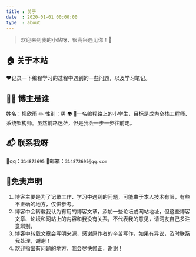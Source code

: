 ```yaml
---
title : 关于
date  : 2020-01-01 00:00:00
type  : about
---
```



> 欢迎来到我的小站呀，很高兴遇见你！🤝
## 🏠 关于本站

❤️记录一下编程学习的过程中遇到的一些问题，以及学习笔记。

## 👨‍💻 博主是谁

姓名：柳欣雨 ✏️ 性别：男 👽
📃一名编程路上的小学生，目标是成为全栈工程师、系统架构师。虽然前路迷茫，但是我会一步一步往前走。

## 📬 联系我呀

🚀qq：`314872695`
💌邮箱：`314872695@qq.com`

## 💬免责声明
1. 博客主要是为了记录工作、学习中遇到的问题，可能由于本人技术有限，有些不正确的地方，仅供参考。
2. 博客中会转载我认为有用的博客文章，添加一些论坛或网站地址，但这些博客文章、论坛和网站上的内容和我没有关系，不代表我的意见，请网友自己多注意辨别。
3. 博客中转载文章会写明来源，感谢原作者的辛苦写作，如果有异议，及时联系我处理，谢谢！
4. 欢迎指出有问题的地方，我会尽快修正，谢谢！